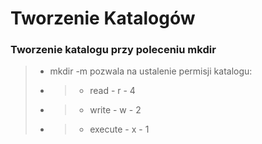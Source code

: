 # Tworzenie Katalogów

### Tworzenie katalogu przy poleceniu mkdir
> - mkdir -m pozwala na ustalenie permisji katalogu:
> - > - read - r - 4
> - > - write - w - 2
> - > - execute - x - 1

